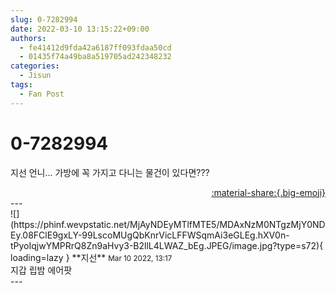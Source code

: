 ```yaml
---
slug: 0-7282994
date: 2022-03-10 13:15:22+09:00
authors:
  - fe41412d9fda42a6187ff093fdaa50cd
  - 01435f74a49ba8a519705ad242348232
categories:
  - Jisun
tags:
  - Fan Post
---
```


# 0-7282994

<div class="post-container" markdown="1">
<div class="content-container md-sidebar__scrollwrap" markdown="1">

지선 언니... 가방에 꼭 가지고 다니는 물건이 있다면???

</div>
</div>

<div style="text-align: right;" markdown="1">
<a href="https://weverse.io/fromis9/fanpost/0-7282994" style="text-align: right;">:material-share:{.big-emoji}</a>
</div>
---

<div class="comments-container md-sidebar__scrollwrap" markdown="1">
<div class="comment" markdown="1">
<div class='id-container' markdown="1">
![](https://phinf.wevpstatic.net/MjAyNDEyMTlfMTE5/MDAxNzM0NTgzMjY0NDEy.08FClE9gxLY-99LscoMUgQbKnrVicLFFWSqmAi3eGLEg.hXV0n-tPyoIqjwYMPRrQ8Zn9aHvy3-B2llL4LWAZ_bEg.JPEG/image.jpg?type=s72){ loading=lazy }
**<span class="artist">지선</span>** <small>Mar 10 2022, 13:17</small><br>
</div>
<div class='comment-body' markdown="1">
지갑 립밤 에어팟 
</div>
</div>
</div>
---
